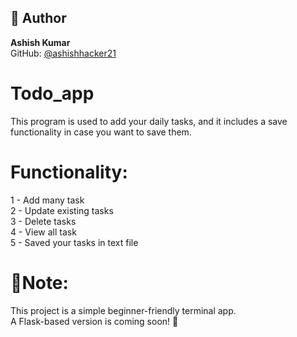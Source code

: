 ## 👤 Author

**Ashish Kumar**  
GitHub: [@ashishhacker21](https://github.com/ashishhacker21)
# Todo_app 
This program is used to add your daily tasks, and it includes a save functionality in case you want to save them.
# Functionality:
1 - Add many task <br>
2 - Update existing tasks<br>
3 - Delete tasks<br>
4 - View all task<br>
5 - Saved your tasks in text file 
# 📍Note:
This project is a simple beginner-friendly terminal app.<br>
A Flask-based version is coming soon! 🚧




